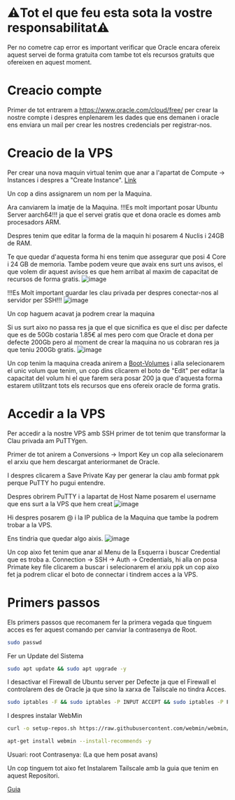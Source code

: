# ⚠️Tot el que feu esta sota la vostre responsabilitat⚠️
Per no cometre cap error es important verificar que Oracle encara ofereix aquest servei de forma gratuita com tambe tot els recursos gratuits que ofereixen en aquest moment.
# Creacio compte
Primer de tot entrarem a https://www.oracle.com/cloud/free/ per crear la nostre compte i despres enplenarem les dades que ens demanen i oracle ens enviara un mail per crear les nostres credencials per registrar-nos.

# Creacio de la VPS
Per crear una nova maquin virtual tenim que anar a l'apartat de Compute -> Instances i despres a "Create Instance".
[Link](https://cloud.oracle.com/compute/instances)

Un cop a dins assignarem un nom per la Maquina.

Ara canviarem la imatje de la Maquina. !!!Es molt important posar Ubuntu Server aarch64!!! ja que el servei gratis que et dona oracle es domes amb procesadors ARM.

Despres tenim que editar la forma de la maquin hi posarem 4 Nuclis i 24GB de RAM.

Te que quedar d'aquesta forma hi ens tenim que assegurar que posi 4 Core i 24 GB de memoria. Tambe podem veure que avaix ens surt uns avisos, el que volem dir aquest avisos es que hem arribat al maxim de capacitat de recursos de forma gratis.
![image](https://github.com/Otorexer/SerLliure/assets/118485801/1bbebcb5-f34a-4de1-82e7-ee4e8fc94c4f)

!!!Es Molt important guardar les clau privada per despres conectar-nos al servidor per SSH!!!
![image](https://github.com/Otorexer/SerLliure/assets/118485801/7fb9e539-a621-44b0-8694-ac8ff90634f7)

Un cop haguem acavat ja podrem crear la maquina

Si us surt aixo no passa res ja que el que sicnifica es que el disc per dafecte que es de 50Gb costaria 1.85€ al mes pero com que Oracle et dona per defecte 200Gb pero al moment de crear la maquina no us cobraran res ja que teniu 200Gb gratis.
![image](https://github.com/Otorexer/SerLliure/assets/118485801/5f8786cb-b7cb-4f6c-ac55-e4a79af4aee2)

Un cop tenim la maquina creada anirem a [Boot-Volumes](https://cloud.oracle.com/block-storage/boot-volumes) i alla selecionarem el unic volum que tenim, un cop dins clicarem el boto de "Edit" per editar la capacitat del volum hi el que farem sera posar 200 ja que d'aquesta forma estarem utilitzant tots els recursos que ens ofereix oracle de forma gratis.

# Accedir a la VPS
Per accedir a la nostre VPS amb SSH primer de tot tenim que transformar la Clau privada am PuTTYgen.

Primer de tot anirem a Conversions -> Import Key un cop alla selecionarem el arxiu que hem descargat anteriormanet de Oracle.

I despres clicarem a Save Private Kay per generar la clau amb format ppk perque PuTTY ho pugui entendre.

Despres obrirem PuTTY i a lapartat de Host Name posarem el username que ens surt a la VPS que hem creat
![image](https://github.com/Otorexer/SerLliure/assets/118485801/d6362ece-676f-4ad4-9163-1de72afdc194)

Hi despres posarem @ i la IP publica de la Maquina que tambe la podrem trobar a la VPS.

Ens tindria que quedar algo aixis.
![image](https://github.com/Otorexer/SerLliure/assets/118485801/b7039ccb-ef6d-45eb-bd53-d1ecd9426bd3)

Un cop aixo fet tenim que anar al Menu de la Esquerra i buscar Credential que es troba a. Connection -> SSH -> Auth -> Credentials, hi alla on posa Primate key file clicarem a buscar i selecionarem el arxiu ppk un cop aixo fet ja podrem clicar el boto de connectar i tindrem acces a la VPS.

# Primers passos
Els primers passos que recomanem fer la primera vegada que tinguem acces es fer aquest comando per canviar la contrasenya de Root.
```bash
sudo passwd
```
Fer un Update del Sistema
```bash
sudo apt update && sudo apt upgrade -y
```
I desactivar el Firewall de Ubuntu server per Defecte ja que el Firewall el controlarem des de Oracle ja que sino la xarxa de Tailscale no tindra Acces.
```bash
sudo iptables -F && sudo iptables -P INPUT ACCEPT && sudo iptables -P FORWARD ACCEPT && sudo iptables -P OUTPUT ACCEPT && sudo netfilter-persistent save
```

I despres instalar WebMin
```bash
curl -o setup-repos.sh https://raw.githubusercontent.com/webmin/webmin/master/setup-repos.sh && sh setup-repos.sh
```
```bash
apt-get install webmin --install-recommends -y
```
Usuari: root
Contrasenya: (La que hem posat avans)

Un cop tinguem tot aixo fet Instalarem Tailscale amb la guia que tenim en aquest Repositori.

[Guia](https://github.com/Otorexer/SerLliure/tree/main/Serveis/Tailscale)
